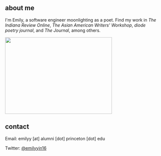 ## about me 

I'm Emily, a software engineer moonlighting as a poet. Find my work in *The Indiana Review Online*, *The Asian American Writers' Workshop*, *diode poetry journal*, and *The Journal*, among others.

<img src="https://user-images.githubusercontent.com/42743056/85963430-a8ad3780-b983-11ea-878e-8ca8f5698996.jpg" width="350" height="250" />


## contact

Email: emilyy [at] alumni [dot] princeton [dot] edu

Twitter: [@emilyyin16](https://twitter.com/emilyyin16)

